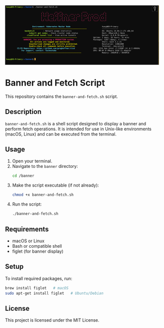 
![Banner](banner.png)
# Banner and Fetch Script

This repository contains the `banner-and-fetch.sh` script.

## Description

`banner-and-fetch.sh` is a shell script designed to display a banner and perform fetch operations. It is intended for use in Unix-like environments (macOS, Linux) and can be executed from the terminal.

## Usage

1. Open your terminal.
2. Navigate to the `banner` directory:
   ```sh
   cd /banner
   ```
3. Make the script executable (if not already):
   ```sh
   chmod +x banner-and-fetch.sh
   ```
4. Run the script:
   ```sh
   ./banner-and-fetch.sh
   ```


## Requirements

- macOS or Linux
- Bash or compatible shell
- figlet (for banner display)

## Setup

To install required packages, run:

```sh
brew install figlet   # macOS
sudo apt-get install figlet   # Ubuntu/Debian
```

## License

This project is licensed under the MIT License.
